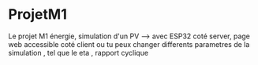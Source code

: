# ProjetM1
Le projet M1 énergie, simulation d'un PV --> avec ESP32 coté server, page web accessible coté client ou tu peux changer differents parametres de la simulation , tel que le eta , rapport cyclique
